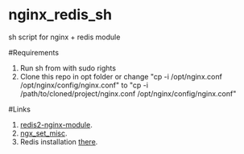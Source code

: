 # nginx_redis_sh
sh script for nginx + redis module

#Requirements
1. Run sh from with sudo rights
2. Clone this repo in opt folder or change "cp -i /opt/nginx.conf /opt/nginx/config/nginx.conf" to "cp -i /path/to/cloned/project/nginx.conf /opt/nginx/config/nginx.conf"

#Links
1. [redis2-nginx-module](https://github.com/openresty/redis2-nginx-module).
2. [ngx_set_misc](https://github.com/openresty/set-misc-nginx-module).
3. Redis installation [there](https://www.digitalocean.com/community/tutorials/how-to-install-and-use-redis).